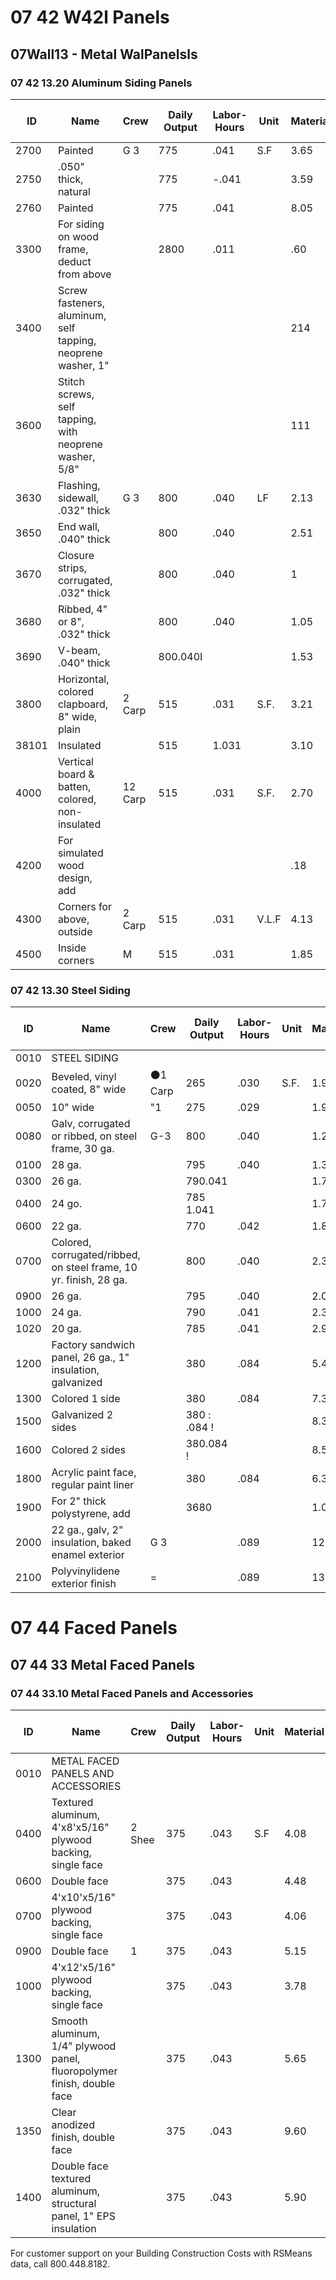 # 07 42 W42l Panels  
## 07Wall13 - Metal WalPanelsls  
### 07 42 13.20 Aluminum Siding Panels

| ID   | Name                                                                 | Crew      | Daily Output | Labor-Hours | Unit | Material | Labor | Equipment | Total | Total Incl O&P |
|------|----------------------------------------------------------------------|-----------|--------------|-------------|------|----------|-------|-----------|-------|----------------|
| 2700 | Painted                                                              | G 3       | 775          | .041        | S.F  | 3.65     | 2.34  |           | 5.99  | 7.50           |
| 2750 | .050" thick, natural                                                 |           | 775          | -.041       |      | 3.59     | 2.34  |           | 5.93  | 7.45           |
| 2760 | Painted                                                              |           | 775          | .041        |      | 8.05     | 2.34  |           | 10.39 | 12.35          |
| 3300 | For siding on wood frame, deduct from above                          |           | 2800         | .011        |      | .60      | .65   |           | .74   | 1.07           |
| 3400 | Screw fasteners, aluminum, self tapping, neoprene washer, 1"         |           |              |             |      | 214      |       |           | 214   | 235            |
| 3600 | Stitch screws, self tapping, with neoprene washer, 5/8"              |           |              |             |      | 111      |       |           | 111   | 122            |
| 3630 | Flashing, sidewall, .032" thick                                      | G 3       | 800          | .040        | LF   | 2.13     | 2.26  |           | 4.39  | 5.75           |
| 3650 | End wall, .040" thick                                                |           | 800          | .040        |      | 2.51     | 2.26  |           | 4.77  | 6.15           |
| 3670 | Closure strips, corrugated, .032" thick                              |           | 800          | .040        |      | 1        | 2.26  |           | 3.26  | 4.49           |
| 3680 | Ribbed, 4" or 8", .032" thick                                        |           | 800          | .040        |      | 1.05     | 2.26  |           | 3.31  | 4.55           |
| 3690 | V-beam, .040" thick                                                  |           | 800.040I     |             |      | 1.53     | 2.26  |           | 3.79  | 5.05           |
| 3800 | Horizontal, colored clapboard, 8" wide, plain                        | 2 Carp    | 515          | .031        | S.F. | 3.21     | 1.75  |           | 4.96  | 6.15           |
| 38101| Insulated                                                            |           | 515          | 1.031       |      | 3.10     | 1.75  |           | 4.85  | 6              |
| 4000 | Vertical board & batten, colored, non-insulated                      | 12 Carp   | 515          | .031        | S.F. | 2.70     | 1.75  |           | 4.45  | 5.55           |
| 4200 | For simulated wood design, add                                       |           |              |             |      | .18      |       |           | .18   | .20            |
| 4300 | Corners for above, outside                                           | 2 Carp    | 515          | .031        | V.L.F| 4.13     | 11775 |           | 5.88  | 7.15           |
| 4500 | Inside corners                                                       | M         | 515          | .031        |      | 1.85     | 1.75  |           | 3.60  | 4.64           |

### 07 42 13.30 Steel Siding

| ID   | Name                                                                 | Crew      | Daily Output | Labor-Hours | Unit | Material | Labor | Equipment | Total | Total Incl O&P |
|------|----------------------------------------------------------------------|-----------|--------------|-------------|------|----------|-------|-----------|-------|----------------|
| 0010 | STEEL SIDING                                                         |           |              |             |      |          |       |           |       |                |
| 0020 | Beveled, vinyl coated, 8" wide                                       | ⚫1 Carp   | 265          | .030        | S.F. | 1.95     | 1.70  |           | 3.65  | 4.68           |
| 0050 | 10" wide                                                             | "1        | 275          | .029        |      | 1.91     | 1.64  |           | 3.55  | 4.54           |
| 0080 | Galv, corrugated or ribbed, on steel frame, 30 ga.                   | G-3       | 800          | .040        |      | 1.21     | 2.26  |           | 3.47  | 4.72           |
| 0100 | 28 ga.                                                               |           | 795          | .040        |      | 1.31     | 2.28  |           | 3.59  | 4.85           |
| 0300 | 26 ga.                                                               |           | 790.041      |             |      | 1.70     | 2.29  |           | 3.99  | 5.30           |
| 0400 | 24 go.                                                               |           | 785 1.041    |             |      | 1.71     | 2.31  |           | 4.02  | 5.35           |
| 0600 | 22 ga.                                                               |           | 770          | .042        |      | 1.86     | 2.35  |           | 4.21  | 5.60           |
| 0700 | Colored, corrugated/ribbed, on steel frame, 10 yr. finish, 28 ga.    |           | 800          | .040        |      | 2.38     | 2.26  |           | 4.64  | 6              |
| 0900 | 26 ga.                                                               |           | 795          | .040        |      | 2.09     | 2.28  |           | 4.37  | 5.70           |
| 1000 | 24 ga.                                                               |           | 790          | .041        |      | 2.34     | 2.29  |           | 4.63  | 6              |
| 1020 | 20 ga.                                                               |           | 785          | .041        |      | 2.98     | 2.31  |           | 5.29  | 6.75           |
| 1200 | Factory sandwich panel, 26 ga., 1" insulation, galvanized            |           | 380          | .084        |      | 5.40     | 4.76  |           | 10.16 | 13.10          |
| 1300 | Colored 1 side                                                       |           | 380          | .084        |      | 7.35     | 4.76  |           | 12.11 | 15.20          |
| 1500 | Galvanized 2 sides                                                   |           | 380 : .084 ! |             |      | 8.30     | 4.76  |           | 13.06 | 16.25          |
| 1600 | Colored 2 sides                                                      |           | 380.084 !    |             |      | 8.55     | 4.76  |           | 13.31 | 16.55          |
| 1800 | Acrylic paint face, regular paint liner                              |           | 380          | .084        |      | 6.30     | 4.76  |           | 11.06 | 14.05          |
| 1900 | For 2" thick polystyrene, add                                        |           | 3680         |             |      | 1.04     |       |           | 1.04  | 1.14           |
| 2000 | 22 ga., galv, 2" insulation, baked enamel exterior                   | G 3       |              | .089        |      | 12.35    | 5.05  |           | 17.40 | 21             |
| 2100 | Polyvinylidene exterior finish                                       | =         |              | .089        |      | 13.10    | 5.05  |           | 18.15 | 22             |

# 07 44 Faced Panels  
## 07 44 33 Metal Faced Panels  
### 07 44 33.10 Metal Faced Panels and Accessories

| ID   | Name                                                                 | Crew      | Daily Output | Labor-Hours | Unit | Material | Labor | Equipment | Total | Total Incl O&P |
|------|----------------------------------------------------------------------|-----------|--------------|-------------|------|----------|-------|-----------|-------|----------------|
| 0010 | METAL FACED PANELS AND ACCESSORIES                                   |           |              |             |      |          |       |           |       |                |
| 0400 | Textured aluminum, 4'x8'x5/16" plywood backing, single face          | 2 Shee    | 375          | .043        | S.F  | 4.08     | 2.88  |           | 6.96  | 8.85           |
| 0600 | Double face                                                          |           | 375          | .043        |      | 4.48     | 2.88  |           | 7.36  | 9.25           |
| 0700 | 4'x10'x5/16" plywood backing, single face                            |           | 375          | .043        |      | 4.06     | 2.88  |           | 6.94  | 8.80           |
| 0900 | Double face                                                          | 1         | 375          | .043        |      | 5.15     | 2.88  |           | 8.03  | 10             |
| 1000 | 4'x12'x5/16" plywood backing, single face                            |           | 375          | .043        |      | 3.78     | 2.88  |           | 6.66  | 8.50           |
| 1300 | Smooth aluminum, 1/4" plywood panel, fluoropolymer finish, double face|           | 375          | .043        |      | 5.65     | 2.88  |           | 8.53  | 10.60          |
| 1350 | Clear anodized finish, double face                                   |           | 375          | .043        |      | 9.60     | 2.88  |           | 12.48 | 14.90          |
| 1400 | Double face textured aluminum, structural panel, 1" EPS insulation   |           | 375          | .043        |      | 5.90     | 2.88  |           | 8.78  | 10.80          |

For customer support on your Building Construction Costs with RSMeans data, call 800.448.8182.